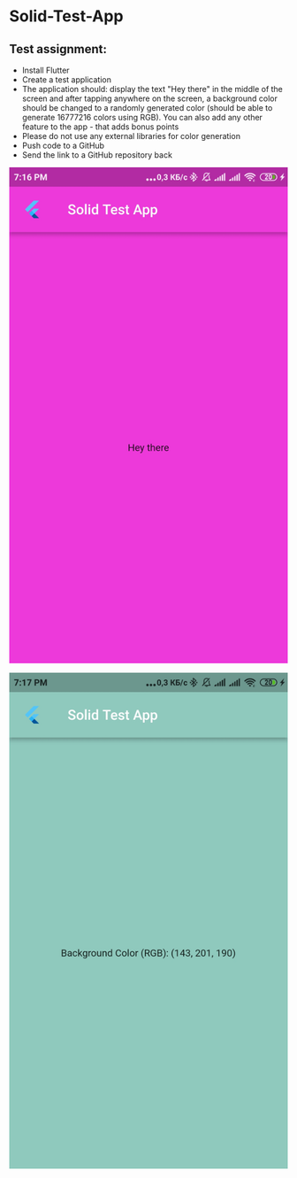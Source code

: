 # Solid-Test-App

## Test assignment:

* Install Flutter
* Create a test application
* The application should: display the text "Hey there" in the middle of the screen and after tapping anywhere on the screen, a background color should be changed to a randomly generated color (should be able to generate 16777216 colors using RGB). You can also add any other feature to the app - that adds bonus points
* Please do not use any external libraries for color generation
* Push code to a GitHub
* Send the link to a GitHub repository back

![Main screen](/images/mainscreen.jpg)

![After tapping](/images/aftertapping.jpg)